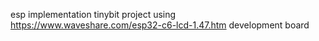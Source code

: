 esp implementation tinybit project using https://www.waveshare.com/esp32-c6-lcd-1.47.htm development board
